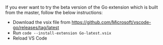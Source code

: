 If you ever want to try the beta version of the Go extension which is built from the master, follow the below instructions:

- Download the vsix file from https://github.com/Microsoft/vscode-go/releases/tag/latest
- Run `code --install-extension Go-latest.vsix` 
- Reload VS Code